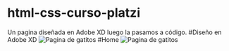 # html-css-curso-platzi
Un pagina diseñada en Adobe XD luego la pasamos a código. 
#Diseño en Adobe XD
 ![Pagina de gatitos](https://andresreyesdev.s3.us-east-2.amazonaws.com/Capturas/design-page-gatos.PNG) 
#Home
 ![Pagina de gatitos](https://andresreyesdev.s3.us-east-2.amazonaws.com/Capturas/captura-gatitos.PNG) 
